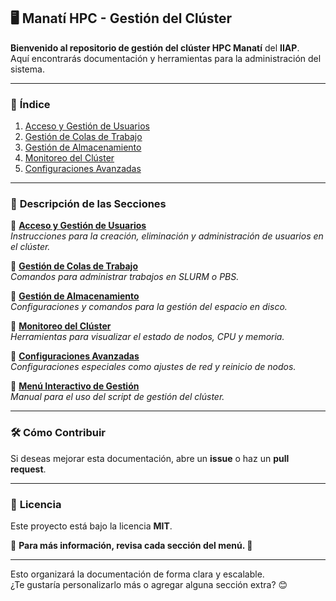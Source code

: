 ## 🖥️ **Manatí HPC - Gestión del Clúster**  

**Bienvenido al repositorio de gestión del clúster HPC Manatí** del **IIAP**.  
Aquí encontrarás documentación y herramientas para la administración del sistema.  

---

### 📜 **Índice**  

1. [Acceso y Gestión de Usuarios](usuarios.md)  
2. [Gestión de Colas de Trabajo](colas.md)  
3. [Gestión de Almacenamiento](storage.md)  
4. [Monitoreo del Clúster](monitoreo.md)  
5. [Configuraciones Avanzadas](config.md)  

---

### 📂 **Descripción de las Secciones**  

📌 **[Acceso y Gestión de Usuarios](usuarios.md)**  
_Instrucciones para la creación, eliminación y administración de usuarios en el clúster._  

📌 **[Gestión de Colas de Trabajo](colas.md)**  
_Comandos para administrar trabajos en SLURM o PBS._  

📌 **[Gestión de Almacenamiento](storage.md)**  
_Configuraciones y comandos para la gestión del espacio en disco._  

📌 **[Monitoreo del Clúster](monitoreo.md)**  
_Herramientas para visualizar el estado de nodos, CPU y memoria._  

📌 **[Configuraciones Avanzadas](config.md)**  
_Configuraciones especiales como ajustes de red y reinicio de nodos._  

📌 **[Menú Interactivo de Gestión](menu.md)**  
_Manual para el uso del script de gestión del clúster._  

---

### 🛠 **Cómo Contribuir**  
Si deseas mejorar esta documentación, abre un **issue** o haz un **pull request**.  

---

### 📜 **Licencia**  
Este proyecto está bajo la licencia **MIT**.  

📢 **Para más información, revisa cada sección del menú. 🚀**  

---

Esto organizará la documentación de forma clara y escalable.  
¿Te gustaría personalizarlo más o agregar alguna sección extra? 😊
